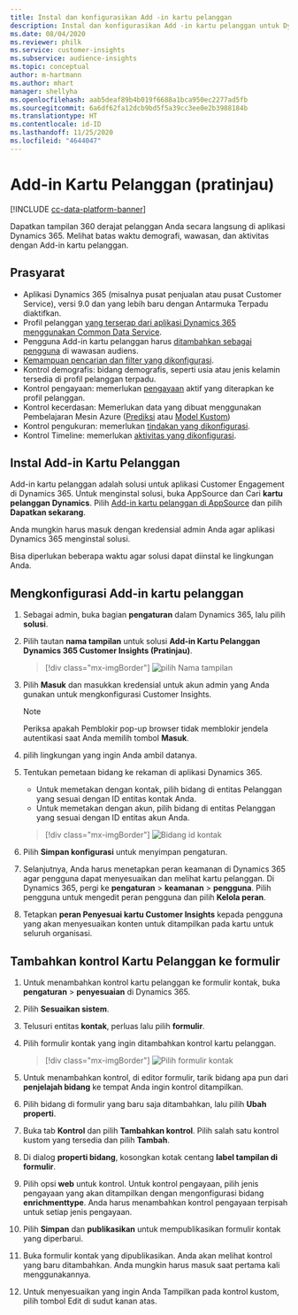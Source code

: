 ```yaml
---
title: Instal dan konfigurasikan Add -in kartu pelanggan
description: Instal dan konfigurasikan Add -in kartu pelanggan untuk Dynamics 365 Customer Insights.
ms.date: 08/04/2020
ms.reviewer: philk
ms.service: customer-insights
ms.subservice: audience-insights
ms.topic: conceptual
author: m-hartmann
ms.author: mhart
manager: shellyha
ms.openlocfilehash: aab5deaf89b4b019f6688a1bca950ec2277ad5fb
ms.sourcegitcommit: 6a6df62fa12dcb9bd5f5a39cc3ee0e2b3988184b
ms.translationtype: HT
ms.contentlocale: id-ID
ms.lasthandoff: 11/25/2020
ms.locfileid: "4644047"
---
```

# <a name="customer-card-add-in-preview"></a>Add-in Kartu Pelanggan (pratinjau)

[!INCLUDE [cc-data-platform-banner](../includes/cc-data-platform-banner.md)]

Dapatkan tampilan 360 derajat pelanggan Anda secara langsung di aplikasi Dynamics 365. Melihat batas waktu demografi, wawasan, dan aktivitas dengan Add-in kartu pelanggan.

## <a name="prerequisites"></a>Prasyarat

- Aplikasi Dynamics 365 (misalnya pusat penjualan atau pusat Customer Service), versi 9.0 dan yang lebih baru dengan Antarmuka Terpadu diaktifkan.
- Profil pelanggan [yang terserap dari aplikasi Dynamics 365 menggunakan Common Data Service](connect-power-query.md).
- Pengguna Add-in kartu pelanggan harus [ditambahkan sebagai pengguna](permissions.md) di wawasan audiens.
- [Kemampuan pencarian dan filter yang dikonfigurasi](search-filter-index.md).
- Kontrol demografis: bidang demografis, seperti usia atau jenis kelamin tersedia di profil pelanggan terpadu.
- Kontrol pengayaan: memerlukan [pengayaan](enrichment-hub.md) aktif yang diterapkan ke profil pelanggan.
- Kontrol kecerdasan: Memerlukan data yang dibuat menggunakan Pembelajaran Mesin Azure ([Prediksi](predictions.md) atau [Model Kustom](custom-models.md))
- Kontrol pengukuran: memerlukan [tindakan yang dikonfigurasi](measures.md).
- Kontrol Timeline: memerlukan [aktivitas yang dikonfigurasi](activities.md).

## <a name="install-the-customer-card-add-in"></a>Instal Add-in Kartu Pelanggan

Add-in kartu pelanggan adalah solusi untuk aplikasi Customer Engagement di Dynamics 365. Untuk menginstal solusi, buka AppSource dan Cari **kartu pelanggan Dynamics**. Pilih [Add-in kartu pelanggan di AppSource](https://appsource.microsoft.com/product/dynamics-365/mscrm.dynamics_365_customer_insights_customer_card_addin?tab=Overview) dan pilih **Dapatkan sekarang**.

Anda mungkin harus masuk dengan kredensial admin Anda agar aplikasi Dynamics 365 menginstal solusi.

Bisa diperlukan beberapa waktu agar solusi dapat diinstal ke lingkungan Anda.

## <a name="configure-the-customer-card-add-in"></a>Mengkonfigurasi Add-in kartu pelanggan

1. Sebagai admin, buka bagian **pengaturan** dalam Dynamics 365, lalu pilih **solusi**.

1. Pilih tautan **nama tampilan** untuk solusi **Add-in Kartu Pelanggan Dynamics 365 Customer Insights (Pratinjau)**.

   > [!div class="mx-imgBorder"]
   > ![pilih Nama tampilan](media/select-display-name.png "pilih Nama tampilan")

1. Pilih **Masuk** dan masukkan kredensial untuk akun admin yang Anda gunakan untuk mengkonfigurasi Customer Insights.

   > [!NOTE]
   > Periksa apakah Pemblokir pop-up browser tidak memblokir jendela autentikasi saat Anda memilih tombol **Masuk**.

1. pilih lingkungan yang ingin Anda ambil datanya.

1. Tentukan pemetaan bidang ke rekaman di aplikasi Dynamics 365.
   - Untuk memetakan dengan kontak, pilih bidang di entitas Pelanggan yang sesuai dengan ID entitas kontak Anda.
   - Untuk memetakan dengan akun, pilih bidang di entitas Pelanggan yang sesuai dengan ID entitas akun Anda.

   > [!div class="mx-imgBorder"]
   > ![Bidang id kontak](media/contact-id-field.png "Bidang id kontak")

1. Pilih **Simpan konfigurasi** untuk menyimpan pengaturan.

1. Selanjutnya, Anda harus menetapkan peran keamanan di Dynamics 365 agar pengguna dapat menyesuaikan dan melihat kartu pelanggan. Di Dynamics 365, pergi ke **pengaturan** > **keamanan** > **pengguna**. Pilih pengguna untuk mengedit peran pengguna dan pilih **Kelola peran**.

1. Tetapkan **peran Penyesuai kartu Customer Insights** kepada pengguna yang akan menyesuaikan konten untuk ditampilkan pada kartu untuk seluruh organisasi.

## <a name="add-customer-card-controls-to-forms"></a>Tambahkan kontrol Kartu Pelanggan ke formulir
  
1. Untuk menambahkan kontrol kartu pelanggan ke formulir kontak, buka **pengaturan** > **penyesuaian** di Dynamics 365.

1. Pilih **Sesuaikan sistem**.

1. Telusuri entitas **kontak**, perluas lalu pilih **formulir**.

1. Pilih formulir kontak yang ingin ditambahkan kontrol kartu pelanggan.

    > [!div class="mx-imgBorder"]
    > ![Pilih formulir kontak](media/contact-active-forms.png "Pilih formulir kontak")

1. Untuk menambahkan kontrol, di editor formulir, tarik bidang apa pun dari **penjelajah bidang** ke tempat Anda ingin kontrol ditampilkan.

1. Pilih bidang di formulir yang baru saja ditambahkan, lalu pilih **Ubah properti**.

1. Buka tab **Kontrol** dan pilih **Tambahkan kontrol**. Pilih salah satu kontrol kustom yang tersedia dan pilih **Tambah**.

1. Di dialog **properti bidang**, kosongkan kotak centang **label tampilan di formulir**.

1. Pilih opsi **web** untuk kontrol. Untuk kontrol pengayaan, pilih jenis pengayaan yang akan ditampilkan dengan mengonfigurasi bidang **enrichmenttype**. Anda harus menambahkan kontrol pengayaan terpisah untuk setiap jenis pengayaan.

1. Pilih **Simpan** dan **publikasikan** untuk mempublikasikan formulir kontak yang diperbarui.

1. Buka formulir kontak yang dipublikasikan. Anda akan melihat kontrol yang baru ditambahkan. Anda mungkin harus masuk saat pertama kali menggunakannya.

1. Untuk menyesuaikan yang ingin Anda Tampilkan pada kontrol kustom, pilih tombol Edit di sudut kanan atas.
